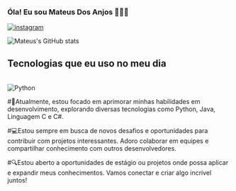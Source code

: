 ### Óla! Eu sou Mateus Dos Anjos 👨🏽‍💻
[![instagram](https://img.shields.io/badge/Instagram-E4405F?style=for-the-badge&logo=instagram&logoColor=white)](https://www.instagram.com/mate_anjos01/)

![Mateus's GitHub stats](https://github-readme-stats.vercel.app/api?username=Mateus&show_icons=true&theme=dracula)

## Tecnologias que eu uso no meu dia

<div style="display: inline_block"><br/>
  <img align="center" alt="Python" src="https://img.shields.io/badge/Python-3776AB?style=for-the-badge&logo=python&logoColor=white"/>

</div>

#🚀Atualmente, estou focado em aprimorar minhas habilidades em desenvolvimento, explorando diversas tecnologias como Python, Java, Linguagem C e C#.

#💻Estou sempre em busca de novos desafios e oportunidades para contribuir com projetos interessantes. Adoro colaborar em equipes e compartilhar conhecimento com outros desenvolvedores.

#🔍Estou aberto a oportunidades de estágio ou projetos onde possa aplicar e expandir meus conhecimentos. Vamos conectar e criar algo incrível juntos!
